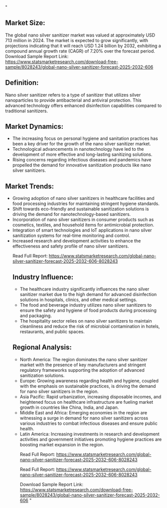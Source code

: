 "<html>
<body>

<h2>Market Size:</h2>
<p>The global nano silver sanitizer market was valued at approximately USD 713 million in 2024. The market is expected to grow significantly, with projections indicating that it will reach USD 1.24 billion by 2032, exhibiting a compound annual growth rate (CAGR) of 7.20% over the forecast period.
Download Sample Report Link: <a href='https://www.statsmarketresearch.com/download-free-sample/8028243/global-nano-silver-sanitizer-forecast-2025-2032-606'>https://www.statsmarketresearch.com/download-free-sample/8028243/global-nano-silver-sanitizer-forecast-2025-2032-606</a></p>

<h2>Definition:</h2>
<p>Nano silver sanitizer refers to a type of sanitizer that utilizes silver nanoparticles to provide antibacterial and antiviral protection. This advanced technology offers enhanced disinfection capabilities compared to traditional sanitizers.</p>

<h2>Market Dynamics:</h2>
<ul>
<li>The increasing focus on personal hygiene and sanitation practices has been a key driver for the growth of the nano silver sanitizer market.</li>
<li>Technological advancements in nanotechnology have led to the development of more effective and long-lasting sanitizing solutions.</li>
<li>Rising concerns regarding infectious diseases and pandemics have propelled the demand for innovative sanitization products like nano silver sanitizers.</li>
</ul>

<h2>Market Trends:</h2>
<ul>
<li>Growing adoption of nano silver sanitizers in healthcare facilities and food processing industries for maintaining stringent hygiene standards.</li>
<li>Shift towards eco-friendly and sustainable sanitization solutions is driving the demand for nanotechnology-based sanitizers.</li>
<li>Incorporation of nano silver sanitizers in consumer products such as cosmetics, textiles, and household items for antimicrobial protection.</li>
<li>Integration of smart technologies and IoT applications in nano silver sanitization systems for real-time monitoring and control.</li>
<li>Increased research and development activities to enhance the effectiveness and safety profile of nano silver sanitizers.</li>
<p>Read Full Report: <a href='https://www.statsmarketresearch.com/global-nano-silver-sanitizer-forecast-2025-2032-606-8028243'>https://www.statsmarketresearch.com/global-nano-silver-sanitizer-forecast-2025-2032-606-8028243</a></p>

<h2>Industry Influence:</h2>
<ul>
<li>The healthcare industry significantly influences the nano silver sanitizer market due to the high demand for advanced disinfection solutions in hospitals, clinics, and other medical settings.</li>
<li>The food and beverage industry utilizes nano silver sanitizers to ensure the safety and hygiene of food products during processing and packaging.</li>
<li>The hospitality sector relies on nano silver sanitizers to maintain cleanliness and reduce the risk of microbial contamination in hotels, restaurants, and public spaces.</li>
</ul>

<h2>Regional Analysis:</h2>
<ul>
<li>North America: The region dominates the nano silver sanitizer market with the presence of key manufacturers and stringent regulatory frameworks supporting the adoption of advanced sanitization solutions.</li>
<li>Europe: Growing awareness regarding health and hygiene, coupled with the emphasis on sustainable practices, is driving the demand for nano silver sanitizers in the region.</li>
<li>Asia Pacific: Rapid urbanization, increasing disposable incomes, and heightened focus on healthcare infrastructure are fueling market growth in countries like China, India, and Japan.</li>
<li>Middle East and Africa: Emerging economies in the region are witnessing a surge in demand for nano silver sanitizers across various industries to combat infectious diseases and ensure public health.</li>
<li>Latin America: Increasing investments in research and development activities and government initiatives promoting hygiene practices are boosting market expansion in the region.</li>
<p>Read Full Report: <a href='https://www.statsmarketresearch.com/global-nano-silver-sanitizer-forecast-2025-2032-606-8028243'>https://www.statsmarketresearch.com/global-nano-silver-sanitizer-forecast-2025-2032-606-8028243</a></p>

<p>Read Full Report: <a href='https://www.statsmarketresearch.com/global-nano-silver-sanitizer-forecast-2025-2032-606-8028243'>https://www.statsmarketresearch.com/global-nano-silver-sanitizer-forecast-2025-2032-606-8028243</a></p>
<p>Download Sample Report Link: <a href='https://www.statsmarketresearch.com/download-free-sample/8028243/global-nano-silver-sanitizer-forecast-2025-2032-606'>https://www.statsmarketresearch.com/download-free-sample/8028243/global-nano-silver-sanitizer-forecast-2025-2032-606</a>

</body>
</html>"
